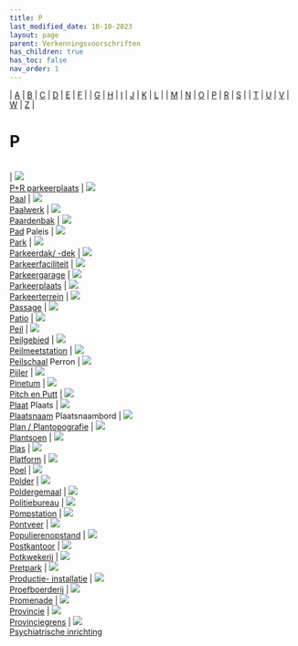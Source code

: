 ```yaml
---
title: P
last_modified_date: 10-10-2023
layout: page
parent: Verkenningsvoorschriften
has_children: true
has_toc: false
nav_order: 1
---
```


| [A](../A/A.html) | [B](../B/B.html) | [C](../C/C.html) | [D](../D/D.html) | [E](../E/E.html) | [F](../F/F.html) |
| [G](../G/G.html) | [H](../H/H.html) | [I](../I/I.html) | [J](../J/J.html) | [K](../K/K.html) | [L](../L/L.html) |
| [M](../M/M.html) | [N](../N/N.html) | [O](../O/O.html) | [P](../P/P.html) | [R](../R/R.html) | [S](../S/S.html) |
| [T](../T/T.html) | [U](../U/U.html) | [V](../V/V.html) | [W](../W/W.html) | [Z](../Z/Z.html) |

P
=

|     |     |     |     |     |
| --- | --- | --- | --- | --- |

| [![](P+R_parkeerplaats/P+R_parkeerplaats_125x100.bmp)](P+R_parkeerplaats/P+R_parkeerplaats.html)<br>[P+R parkeerplaats](P+R_parkeerplaats/P+R_parkeerplaats.html)
| [![](Paal/vv_0380_125x100.jpg)](Paal/Paal.html)<br>[Paal](Paal/Paal.html)
| [![](../../images/foto-niet-beschikbaar.jpg)](Paalwerk/Paalwerk.html)<br>[Paalwerk](Paalwerk/Paalwerk.html)
| [![](../../images/foto-niet-beschikbaar.jpg)](Paardenbak/Paardenbak.html)<br>[Paardenbak](Paardenbak/Paardenbak.html)
| [![](Pad/Pad6_125x100.jpg)](Pad/Pad.html)<br>[Pad](Pad/Pad.html)
Paleis
| [![](Park/vv_0170_125x100.jpg)](Park/Park.html)<br>[Park](Park/Park.html)
| [![](Parkeerdak_-dek/Parkeerdak-dek_125x100.bmp)](Parkeerdak_-dek/Parkeerdak_-dek.html)<br>[Parkeerdak/ -dek](Parkeerdak_-dek/Parkeerdak_-dek.html)
| [![](Parkeerfaciliteit/vv_0171_125x100.jpg)](Parkeerfaciliteit/Parkeerfaciliteit.html)<br>[Parkeerfaciliteit](Parkeerfaciliteit/Parkeerfaciliteit.html)
| [![](Parkeergarage/vv_0719_125x100.jpg)](Parkeergarage/Parkeergarage.html)<br>[Parkeergarage](Parkeergarage/Parkeergarage.html)
| [![](Parkeerterrein/vv_0051_125x100.jpg)](Parkeerplaats/Parkeerplaats.html)<br>[Parkeerplaats](Parkeerplaats/Parkeerplaats.html)
| [![](Parkeerfaciliteit/vv_0553_125x100.jpg)](Parkeerterrein/Parkeerterrein.html)<br>[Parkeerterrein](Parkeerterrein/Parkeerterrein.html)
| [![](Passage/vv_0492_125x100.jpg)](Passage/Passage.html)<br>[Passage](Passage/Passage.html)
| [![](../../images/foto-niet-beschikbaar.jpg)](Patio/Patio.html)<br>[Patio](Patio/Patio.html)
| [![](../../images/foto-niet-beschikbaar.jpg)](Peil/Peil.html)<br>[Peil](Peil/Peil.html)
| [![](../../images/foto-niet-beschikbaar.jpg)](Peilgebied/Peilgebied.html)<br>[Peilgebied](Peilgebied/Peilgebied.html)
| [![](Peilmeetstation/Peilmeetstation_125x100.bmp)](Peilmeetstation/Peilmeetstation.html)<br>[Peilmeetstation](Peilmeetstation/Peilmeetstation.html)
| [![](Peilschaal/vv_0376_125x100.jpg)](Peilschaal/Peilschaal.html)<br>[Peilschaal](Peilschaal/Peilschaal.html)
Perron
| [![](../F/Fly-over/vv_0664_125x100.jpg)](Pijler/Pijler.html)<br>[Pijler](Pijler/Pijler.html)
| [![](../../images/foto-niet-beschikbaar.jpg)](Pinetum/Pinetum.html)<br>[Pinetum](Pinetum/Pinetum.html)
| [![](../../images/foto-niet-beschikbaar.jpg)](Pitch_en_Putt/Pitch_en_Putt.html)<br>[Pitch en Putt](Pitch_en_Putt/Pitch_en_Putt.html)
| [![](Plaat/vv_0253_125x100.jpg)](Plaat/Plaat.html)<br>[Plaat](Plaat/Plaat.html)
Plaats
| [![](../B/Bewoond_oord/vv_0183_125x100.jpg)](Plaatsnaam/Plaatsnaam.html)<br>[Plaatsnaam](Plaatsnaam/Plaatsnaam.html)
Plaatsnaambord
| [![](../../images/foto-niet-beschikbaar.jpg)](Plan/Plan.html)<br>[Plan / Plantopografie](Plan/Plan.html)
| [![](Plantsoen/vv_0594_125x100.jpg)](Plantsoen/Plantsoen.html)<br>[Plantsoen](Plantsoen/Plantsoen.html)
| [![](../M/Meer/vv_0133_125x100.jpg)](Plas/Plas.html)<br>[Plas](Plas/Plas.html)
| [![](Platform/Platform_125x100.bmp)](Platform/Platform.html)<br>[Platform](Platform/Platform.html)
| [![](../V/Veer/vv_0519_125x100.jpg)](Poel/Poel.html)<br>[Poel](Poel/Poel.html)
| [![](Polder/polder_125x100.jpg)](Polder/Polder.html)<br>[Polder](Polder/Polder.html)
| [![](../../images/foto-niet-beschikbaar.jpg)](Poldergemaal/Poldergemaal.html)<br>[Poldergemaal](Poldergemaal/Poldergemaal.html)
| [![](Politiebureau/Politiebureau_125x100.bmp)](Politiebureau/Politiebureau.html)<br>[Politiebureau](Politiebureau/Politiebureau.html)
| [![](Pompstation/Pompstation_125x100.jpg)](Pompstation/Pompstation.html)<br>[Pompstation](Pompstation/Pompstation.html)
| [![](../V/Veer/vv_0216_125x100.jpg)](Pontveer/Pontveer.html)<br>[Pontveer](Pontveer/Pontveer.html)
| [![](Populierenopstand/vv_0210_125x100.jpg)](Populierenopstand/Populierenopstand.html)<br>[Populierenopstand](Populierenopstand/Populierenopstand.html)
| [![](Postkantoor/Postkantoor_125x100.bmp)](Postkantoor/Postkantoor.html)<br>[Postkantoor](Postkantoor/Postkantoor.html)
| [![](../../images/foto-niet-beschikbaar.jpg)](Potkwekerij/Potkwekerij.html)<br>[Potkwekerij](Potkwekerij/Potkwekerij.html)
| [![](Pretpark/Pretpark_125x100.bmp)](Pretpark/Pretpark.html)<br>[Pretpark](Pretpark/Pretpark.html)
| [![](../../images/foto-niet-beschikbaar.jpg)](Productie-_installatie/Productie-_installatie.html)<br>[Productie- installatie](Productie-_installatie/Productie-_installatie.html)
| [![](Proefboerderij/Proefboerderij_125x100.bmp)](Proefboerderij/Proefboerderij.html)<br>[Proefboerderij](Proefboerderij/Proefboerderij.html)
| [![](../../images/foto-niet-beschikbaar.jpg)](Promenade/Promenade.html)<br>[Promenade](Promenade/Promenade.html)
| [![](../../images/foto-niet-beschikbaar.jpg)](Provincie/Provincie.html)<br>[Provincie](Provincie/Provincie.html)
| [![](Provinciegrens/vv_0448_125x100.jpg)](Provinciegrens/Provinciegrens.html)<br>[Provinciegrens](Provinciegrens/Provinciegrens.html)
| [![](../../images/foto-niet-beschikbaar.jpg)](Psychiatrische_inrichting/Psychiatrische_inrichting.html)<br>[Psychiatrische inrichting](Psychiatrische_inrichting/Psychiatrische_inrichting.html)
